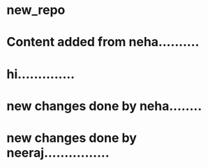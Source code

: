 # new_repo
# Content added from neha..........
# hi..............
# new changes done by neha........
# new changes done by neeraj................
